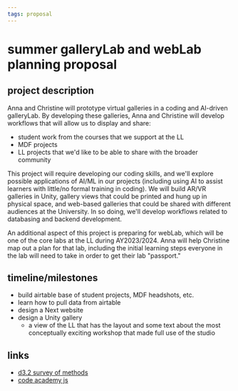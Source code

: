 ```yaml
---
tags: proposal
---
```


# summer galleryLab and webLab planning proposal

## project description

Anna and Christine will prototype virtual galleries in a coding and AI-driven galleryLab. By developing these galleries, Anna and Christine will develop workflows that will allow us to display and share:
* student work from the courses that we support at the LL
* MDF projects 
* LL projects that we'd like to be able to share with the broader community

This project will require developing our coding skills, and we'll explore possible applications of AI/ML in our projects (including using AI to assist learners with little/no formal training in coding). We will build AR/VR galleries in Unity, gallery views that could be printed and hung up in physical space, and web-based galleries that could be shared with different audiences at the University. In so doing, we'll develop workflows related to databasing and backend development.

An additional aspect of this project is preparing for webLab, which will be one of the core labs at the LL during AY2023/2024. Anna will help Christine map out a plan for that lab, including the initial learning steps everyone in the lab will need to take in order to get their lab "passport."

## timeline/milestones
* build airtable base of student projects, MDF headshots, etc.
* learn how to pull data from airtable
* design a Next website
* design a Unity gallery
    * a view of the LL that has the layout and some text about the most conceptually exciting workshop that made full use of the studio

## links
* [d3.2 survey of methods](https://clsinfra.io/resources/d3-2-methods/)
* [code academy js](https://www.codecademy.com/courses/introduction-to-javascript/informationals/learn-javascript-welcome)

